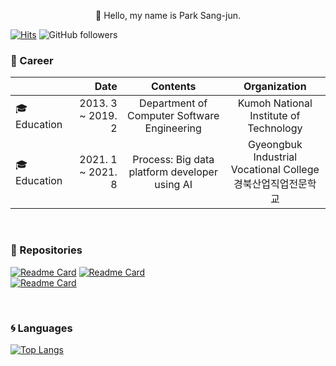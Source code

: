
<p align="center">
 👋 Hello, my name is Park Sang-jun.  

  [![Hits](https://hits.seeyoufarm.com/api/count/incr/badge.svg?url=https%3A%2F%2Fgithub.com%2Fqkr03210%2F&count_bg=%2379C83D&title_bg=%23555555&icon=github.svg&icon_color=%23080909&title=%EB%B0%A9%EB%AC%B8%EC%9E%90%EC%88%98&edge_flat=false)](https://hits.seeyoufarm.com) ![GitHub followers](https://img.shields.io/github/followers/qkr03210) 

  
<!-- ![qkr03210's GitHub stats](https://github-readme-stats.vercel.app/api?username=qkr03210&show_icons=true&theme=highcontrast) -->
</p>

### 💜 Career
<p align="center">

 |                  | Date                        | Contents             |  Organization |
|:--- | ---: | :---: |  :---: |
| 🎓 Education  | 2013. 3 ~ 2019. 2 | Department of Computer Software Engineering | Kumoh National Institute of Technology| 
| 🎓 Education     | 2021. 1 ~ 2021. 8 | Process: Big data platform developer using AI |Gyeongbuk Industrial Vocational College<br/>경북산업직업전문학교| 

</p>
<br/>  

<div style="text-align: left">

### :floppy_disk: Repositories
</div>

<p align="center">

 [![Readme Card](https://github-readme-stats.vercel.app/api/pin/?username=qkr03210&repo=TeamProject)](https://github.com/qkr03210/TeamProject) [![Readme Card](https://github-readme-stats.vercel.app/api/pin/?username=qkr03210&repo=jsp_teamproject)](https://github.com/qkr03210/jsp_teamproject)  
 [![Readme Card](https://github-readme-stats.vercel.app/api/pin/?username=qkr03210&repo=C_Sharp_project)](https://github.com/qkr03210/C_Sharp_project)

</p>
<br/>
<p align="center">

### 🌀 Languages
 [![Top Langs](https://github-readme-stats.vercel.app/api/top-langs/?username=qkr03210&layout=compact)](https://github.com/qkr03210/github-readme-stats)

<!-- [![Top Langs](https://github-readme-stats.vercel.app/api/top-langs/?username=qkr03210)](https://github.com/qkr03210/github-readme-stats) -->

</p>
<!-- 
#### 💌  Contact
[![Gmail Badge](https://img.shields.io/badge/Gmail-d14836?style=flat-square&logo=Gmail&logoColor=white&link=mailto:qkr03210@gmail.com)](mailto:qkr03210@gmail.com)

 -->
